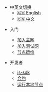 - 中英文切换
  - [:uk: English](/)
  - [:cn: 中文](/zh-cn/)

* 入门
  * [加入主网](zh-cn/join-minnet)
  * [加入测试网](zh-cn/join-testnet)
  * [节点运维](zh-cn/devops)

* 开发者
  * [js-sdk](zh-cn/js-sdk/quick-start.md)
  * [合约](zh-cn/contract/1-introduce.md)
  * [运行本地节点](zh-cn/run-a-chainx-node.md)

